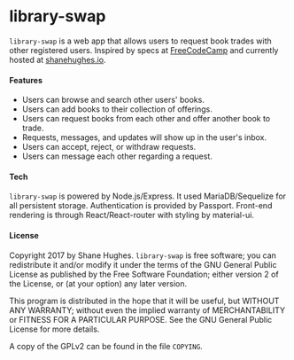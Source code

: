 # library-swap

`library-swap` is a web app that allows users to request book trades with other
registered users. Inspired by specs at [FreeCodeCamp] and currently hosted at
[shanehughes.io].

#### Features

- Users can browse and search other users' books.
- Users can add books to their collection of offerings.
- Users can request books from each other and offer another book to trade.
- Requests, messages, and updates will show up in the user's inbox.
- Users can accept, reject, or withdraw requests.
- Users can message each other regarding a request.

#### Tech

`library-swap` is powered by Node.js/Express. It used MariaDB/Sequelize for all
persistent storage. Authentication is provided by Passport. Front-end rendering
is through React/React-router with styling by material-ui.

#### License

Copyright 2017 by Shane Hughes. `library-swap` is free software; you can
redistribute it and/or modify it under the terms of the GNU General Public
License as published by the Free Software Foundation; either version 2 of
the License, or (at your option) any later version.

This program is distributed in the hope that it will be useful, but WITHOUT
ANY WARRANTY; without even the implied warranty of MERCHANTABILITY or
FITNESS FOR A PARTICULAR PURPOSE.  See the GNU General Public License for
more details.

A copy of the GPLv2 can be found in the file `COPYING`.

[FreeCodeCamp]: <https://www.freecodecamp.com/challenges/manage-a-book-trading-club>
[shanehughes.io]: <https://libraryswap.shanehughes.io>
